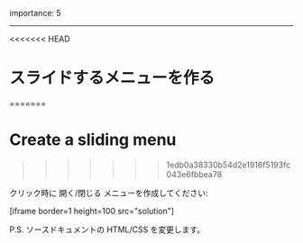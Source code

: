 importance: 5

---

<<<<<<< HEAD
# スライドするメニューを作る
=======
# Create a sliding menu
>>>>>>> 1edb0a38330b54d2e1916f5193fc043e6fbbea78

クリック時に 開く/閉じる メニューを作成してください:

[iframe border=1 height=100 src="solution"]

P.S. ソースドキュメントの HTML/CSS を変更します。
